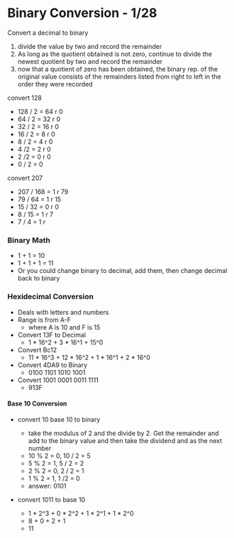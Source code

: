 # Binary Conversion - 1/28

Convert a decimal to binary
1. divide the value by two and record the remainder
2. As long as the quotient obtained is not zero, continue to divide the newest quotient by two and record the remainder
3. now that a quotient of zero has been obtained, the binary rep. of the original value consists of the remainders listed from right to left in the order they were recorded

convert 128
- 128 / 2 = 64 r 0
- 64 / 2 = 32 r 0
- 32 / 2 = 16 r 0
- 16 / 2 = 8 r 0
- 8 / 2 = 4 r 0
- 4 /2 = 2 r 0
- 2 /2 = 0 r 0
- 0 / 2 = 0

convert 207
- 207 / 168 = 1 r 79
- 79 / 64 = 1 r 15
- 15 / 32 = 0 r 0
- 8 / 15 = 1 r 7
- 7 / 4 = 1 r


### Binary Math
- 1 + 1 = 10
- 1 + 1 + 1 = 11
- Or you could change binary to decimal, add them, then change decimal back to binary

### Hexidecimal Conversion
- Deals with letters and numbers
- Range is from A-F
    + where A is 10 and F is 15
- Convert 13F to Decimal
    + 1 * 16^2 + 3 * 16^1 + 15^0
- Convert Bc12
    + 11 * 16^3 + 12 * 16^2 + 1 * 16^1 +  2 * 16^0
- Convert 4DA9 to Binary
    + 0100 1101 1010 1001
- Convert 1001 0001 0011 1111
    + 913F

#### Base 10 Conversion
- convert 10 base 10 to binary
    + take the modulus of 2 and the divide by 2. Get the remainder and add to the binary value and then take the dividend and as the next number
    + 10 % 2 = 0, 10 / 2 = 5
    + 5 % 2 = 1, 5 / 2 = 2
    + 2 % 2 = 0, 2 / 2 = 1
    + 1 % 2 = 1, 1 /2 = 0
    + answer: 0101

- convert 1011 to base 10
    + 1 * 2^3 + 0 * 2^2 + 1 * 2^1 + 1 * 2^0
    + 8 + 0 + 2 + 1
    + 11
